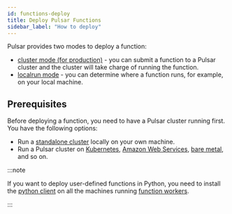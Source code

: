 ```yaml
---
id: functions-deploy
title: Deploy Pulsar Functions
sidebar_label: "How to deploy"
---
```


Pulsar provides two modes to deploy a function:
* [cluster mode (for production)](functions-deploy-cluster.md) - you can submit a function to a Pulsar cluster and the cluster will take charge of running the function. 
* [localrun mode](functions-deploy-localrun.md) - you can determine where a function runs, for example, on your local machine. 

## Prerequisites

Before deploying a function, you need to have a Pulsar cluster running first. You have the following options:
* Run a [standalone cluster](getting-started-standalone.md) locally on your own machine.
* Run a Pulsar cluster on [Kubernetes](deploy-kubernetes.md), [Amazon Web Services](deploy-aws.md), [bare metal](deploy-bare-metal.md), and so on.

:::note

If you want to deploy user-defined functions in Python, you need to install the [python client](client-libraries-python.md) on all the machines running [function workers](functions-concepts.md#function-worker).

:::
